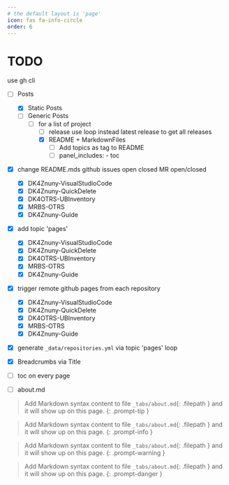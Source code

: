 ```yaml
---
# the default layout is 'page'
icon: fas fa-info-circle
order: 6
---
```


# TODO

use gh cli

- [ ] Posts
    - [x] Static Posts
    - [ ] Generic Posts
        - [ ] for a list of project
            - [ ] release use loop instead latest release to get all releases
            - [x] README + MarkdownFiles
                - [ ] Add topics as tag to README
                - [ ] panel_includes: - toc
- [x] change README.mds github issues open   closed  MR open/closed
    - [x] DK4Znuny-VisualStudioCode
    - [x] DK4Znuny-QuickDelete
    - [x] DK4OTRS-UBInventory
    - [x] MRBS-OTRS
    - [x] DK4Znuny-Guide
- [x] add topic 'pages'
    - [x] DK4Znuny-VisualStudioCode
    - [x] DK4Znuny-QuickDelete
    - [x] DK4OTRS-UBInventory
    - [x] MRBS-OTRS
    - [x] DK4Znuny-Guide
- [x] trigger remote github pages from each repository
    - [x] DK4Znuny-VisualStudioCode
    - [x] DK4Znuny-QuickDelete
    - [x] DK4OTRS-UBInventory
    - [x] MRBS-OTRS
    - [x] DK4Znuny-Guide
- [x] generate `_data/repositories.yml` via topic 'pages' loop
- [x] Breadcrumbs via Title
- [ ] toc on every page
- [ ] about.md


> Add Markdown syntax content to file `_tabs/about.md`{: .filepath } and it will show up on this page.
{: .prompt-tip }

> Add Markdown syntax content to file `_tabs/about.md`{: .filepath } and it will show up on this page.
{: .prompt-info }

> Add Markdown syntax content to file `_tabs/about.md`{: .filepath } and it will show up on this page.
{: .prompt-warning }

> Add Markdown syntax content to file `_tabs/about.md`{: .filepath } and it will show up on this page.
{: .prompt-danger }
